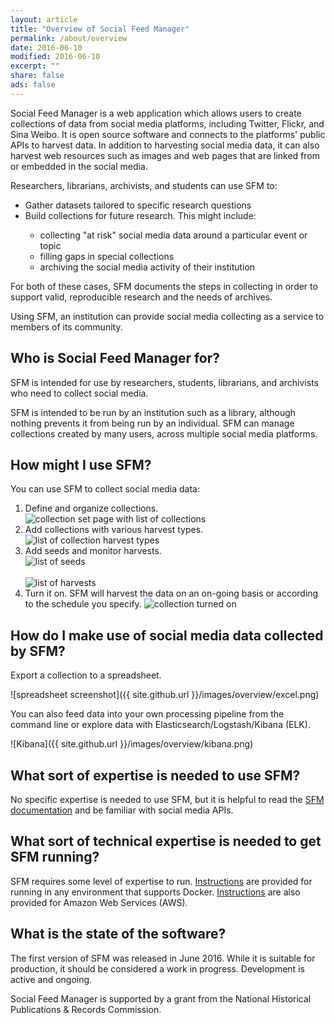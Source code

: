 ```yaml
---
layout: article
title: "Overview of Social Feed Manager"
permalink: /about/overview
date: 2016-06-10
modified: 2016-06-10
excerpt: ""
share: false
ads: false
---
```


Social Feed Manager is a web application which allows users to create collections of data from social media platforms, 
including Twitter, Flickr, and Sina Weibo. It is open source software and connects to the platforms' public APIs to harvest data. In addition to harvesting social media data, it can also harvest web resources such as images and web pages that are linked from or embedded in the social media.
 
Researchers, librarians, archivists, and students can use SFM to:

<ul>
<li>Gather datasets tailored to specific research questions</li>
<li> Build collections for future research. This might include:</li>
  <ul>
  <li>collecting "at risk" social media data around a particular event or topic</li>
  <li>filling gaps in special collections</li>
  <li> archiving the social media activity of their institution</li>
  </ul>
</ul>

For both of these cases, SFM documents the steps in collecting in order to support valid, reproducible research and the needs of archives.

Using SFM, an institution can provide social media collecting as a service to members of its community.

Who is Social Feed Manager for?
-------------------------------
SFM is intended for use by researchers, students, librarians, and archivists who need to collect social media. 

SFM is intended to be run by an institution such as a library, although nothing prevents it from being run by an individual. SFM can manage collections created by many users, across multiple social media platforms.

How might I use SFM?
--------------------
You can use SFM to collect social media data:

<ol>
<li>Define and organize collections.
</br><img src="{{ site.github.url }}/images/overview/collection_set_multi.png" alt="collection set page with list of collections"></li>
<li> Add collections with various harvest types.
</br><img src="{{ site.github.url }}/images/overview/collection_types.png" alt="list of collection harvest types"></li>
<li>Add seeds and monitor harvests.
</br><img src="{{ site.github.url }}/images/overview/seeds.png" alt="list of seeds"></br>
</br><img src="{{ site.github.url }}/images/overview/harvests.png" alt="list of harvests"></li>
<li>Turn it on.  SFM will harvest the data on an on-going basis or according to the schedule you specify.
<img src="{{ site.github.url }}/images/overview/collection.png" alt="collection turned on"></li>
</ol>


How do I make use of social media data collected by SFM?
--------------------------------------------------------
Export a collection to a spreadsheet.

![spreadsheet screenshot]({{ site.github.url }}/images/overview/excel.png)

You can also feed data into your own processing pipeline from the command line or explore data with Elasticsearch/Logstash/Kibana (ELK).


![Kibana]({{ site.github.url }}/images/overview/kibana.png)

What sort of expertise is needed to use SFM?
--------------------------------------------
No specific expertise is needed to use SFM, but it is helpful to read the [SFM documentation](https://sfm.readthedocs.org) and be familiar with social media APIs.

What sort of technical expertise is needed to get SFM running?
--------------------------------------------------------------
SFM requires some level of expertise to run.  [Instructions](https://sfm.readthedocs.io/en/latest/install.html) are provided for running in any environment that supports Docker.  [Instructions](https://sfm.readthedocs.io/en/latest/install.html#amazon-ec2-installation) are also provided for Amazon Web Services (AWS).

What is the state of the software?
----------------------------------
The first version of SFM was released in June 2016.  While it is suitable for production, it should be considered a work in progress.  Development is active and ongoing.


Social Feed Manager is supported by a grant from the National Historical Publications & Records Commission. 
